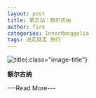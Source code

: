 ```yaml
---
layout: post
title: 第五站：额尔古纳
author: fire
categories: InnerMonggolia 
tags: 说走就走 旅行
---
```


![title](//image.sideproject.cn/title/title_128.jpg){:class="image-title"}


**额尔古纳**


---Read More---
